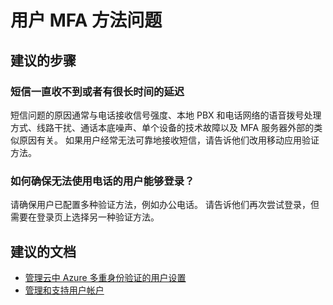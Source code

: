 <properties
  pageTitle="Cloud-based MFA/User MFA methods issues (cloud)"
  description="用户 MFA 方法问题"
  service="microsoft.multifactorauthentication"
  resource=""
  authors="kgremban"
  selfHelpType="generic"
  supportTopicIds="32570992"
  productPesIds="14947"
  cloudEnvironments="public"
/>


# <a name="user-mfa-methods-issues"></a>用户 MFA 方法问题

## <a name="recommended-steps"></a>**建议的步骤**

### <a name="text-messages-never-arrive-or-are-significantly-delayed"></a>短信一直收不到或者有很长时间的延迟 

短信问题的原因通常与电话接收信号强度、本地 PBX 和电话网络的语音拨号处理方式、线路干扰、通话本底噪声、单个设备的技术故障以及 MFA 服务器外部的类似原因有关。 如果用户经常无法可靠地接收短信，请告诉他们改用移动应用验证方法。

### <a name="what-can-i-do-to-ensure-users-who-dont-have-access-to-their-phones-are-able-to-sign-in"></a>如何确保无法使用电话的用户能够登录？ 

请确保用户已配置多种验证方法，例如办公电话。 请告诉他们再次尝试登录，但需要在登录页上选择另一种验证方法。

## <a name="recommended-documents"></a>**建议的文档**

- [管理云中 Azure 多重身份验证的用户设置](https://docs.microsoft.com/azure/multi-factor-authentication/multi-factor-authentication-manage-users-and-devices)  
- [管理和支持用户帐户](https://docs.microsoft.com/azure/multi-factor-authentication/multi-factor-authentication-faq#manage-and-support-user-accounts) 
